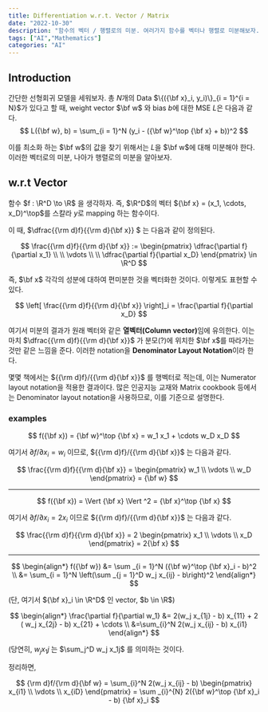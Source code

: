 ```yaml
---
title: Differentiation w.r.t. Vector / Matrix
date: "2022-10-30"
description: "함수의 벡터 / 행렬로의 미분. 여러가지 함수를 벡터나 행렬로 미분해보자."
tags: ["AI","Mathematics"]
categories: "AI"
---
```


## Introduction

간단한 선형회귀 모델을 세워보자. 총 $N$개의 Data $\{({\bf x}_i, y_i)\}_{i = 1}^{i = N}$가 있다고 할 때,
weight vector $\bf w$ 와 bias $b$에 대한 MSE $L$은 다음과 같다.
$$
  L({\bf w}, b) = \sum_{i = 1}^N (y_i - ({\bf w}^\top {\bf x} + b))^2
$$

이를 최소화 하는 $\bf w$의 값을 찾기 위해서는 $L$을 $\bf w$에 대해 미분해야 한다. 이러한 벡터로의 미분, 나아가 행렬로의 미분을 알아보자.

## w.r.t Vector

함수 $f : \R^D \to \R$ 을 생각하자. 즉, $\R^D$의 벡터 ${\bf x} = (x_1, \cdots, x_D)^\top$를 스칼라 $y$로 mapping 하는 함수이다.

이 때, $\dfrac{{\rm d}f}{{\rm d}{\bf x}} $ 는 다음과 같이 정의된다.

$$
  \frac{{\rm d}f}{{\rm d}{\bf x}} := \begin{pmatrix}
    \dfrac{\partial f}{\partial x_1} \\ \\  \vdots \\ \\ \dfrac{\partial f}{\partial x_D}
  \end{pmatrix} \in \R^D
$$

즉, $\bf x$ 각각의 성분에 대하여 편미분한 것을 벡터화한 것이다. 이렇게도 표현할 수 있다.

$$
  \left[ \frac{{\rm d}f}{{\rm d}{\bf x}} \right]_i = \frac{\partial f}{\partial x_D}
$$

여기서 미분의 결과가 원래 벡터와 같은 <b>열벡터(Column vector)</b>임에 유의한다. 이는 마치 $\dfrac{{\rm d}f}{{\rm d}{\bf x}}$ 가
분모(?)에 위치한 $\bf x$를 따라가는 것만 같은 느낌을 준다. 이러한 notation을 **Denominator Layout Notation**이라 한다.

몇몇 책에서는 ${{\rm d}f}/{{\rm d}{\bf x}}$ 를 행벡터로 적는데, 이는 Numerator layout notation을 적용한 결과이다.
많은 인공지능 교재와 Matrix cookbook 등에서는 Denominator layout notation을 사용하므로, 이를 기준으로 설명한다.

### examples

$$
  f({\bf x}) = {\bf w}^\top {\bf x} = w_1 x_1 + \cdots w_D x_D
$$

여기서 ${\partial f}/{\partial x_i} = w_i$ 이므로, ${{\rm d}f}/{{\rm d}{\bf x}}$ 는 다음과 같다.

$$
  \frac{{\rm d}f}{{\rm d}{\bf x}} = \begin{pmatrix}
    w_1 \\ \vdots \\ w_D
  \end{pmatrix} = {\bf w}
$$

---

$$
  f({\bf x}) = \Vert {\bf x} \Vert ^2 = {\bf x}^\top {\bf x}
$$

여기서 ${\partial f}/{\partial x_i} = 2x_i$ 이므로 ${{\rm d}f}/{{\rm d}{\bf x}}$ 는 다음과 같다.

$$
  \frac{{\rm d}f}{{\rm d}{\bf x}} = 2 \begin{pmatrix}
    x_1 \\ \vdots \\ x_D
  \end{pmatrix} = 2{\bf x}
$$

---

$$
\begin{align*}
f({\bf w}) &= \sum _{i = 1}^N ({\bf w}^\top {\bf x}_i - b)^2 \\
&= \sum_{i = 1}^N \left(\sum _{j = 1}^D w_j x_{ij} - b\right)^2
\end{align*}
$$

(단, 여기서 ${\bf x}_i \in \R^D$ 인 vector, $b \in \R$)

$$
\begin{align*}
\frac{\partial f}{\partial w_1} &= 2(w_j x_{1j} - b) x_{11} + 2 ( w_j x_{2j} - b) x_{21} + \cdots \\
&=\sum_{i}^N 2(w_j x_{ij} - b) x_{i1}
\end{align*}
$$

(당연히, $w_j x_1j$ 는 $\sum_j^D w_j x_1j$ 를 의미하는 것이다.

정리하면,

$$
{\rm d}f/{\rm d}{\bf w} = \sum_{i}^N 2(w_j x_{ij} - b) \begin{pmatrix}
x_{i1} \\ \vdots \\ x_{iD}
\end{pmatrix} = \sum _{i}^{N} 2({\bf w}^\top {\bf x}_i - b) {\bf x}_i
$$
